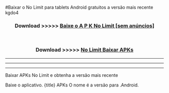 #Baixar o No Limit   para tablets Android gratuitos a versão mais recente kgdo4


<div align="center">
<h3>Download >>>>> <a href="https://pt-web.web.app/?pt= No Limit ">Baixe o A P K No Limit  [sem anúncios]</a></h3><br>

<h3>Download >>>>> <a href="https://pt-web.web.app/?pt= No Limit ">No Limit  Baixar APKs</a></h3>
</div>

----------------------------------------------------------

----------------------------------------------------------

----------------------------------------------------------

Baixar APKs No Limit  e obtenha a versão mais recente

Baixe o aplicativo. {title} APKs O nome é a versão para .Android.


